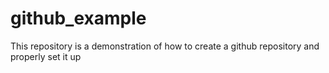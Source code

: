 # github_example
This repository is a demonstration of how to create a github repository and properly set it up
